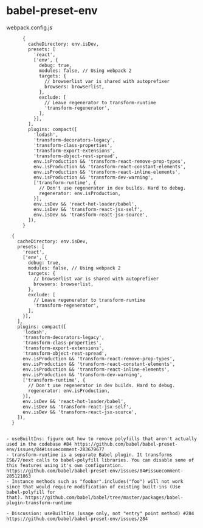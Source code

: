 # babel-preset-env

webpack.config.js

```
      {
        cacheDirectory: env.isDev,
        presets: [
          'react',
          ['env', {
            debug: true,
            modules: false, // Using webpack 2
            targets: {
              // browserlist var is shared with autoprefixer
              browsers: browserlist,
            },
            exclude: [
              // Leave regenerator to transform-runtime
              'transform-regenerator',
            ], 
          }],
        ],
        plugins: compact([
          'lodash',
          'transform-decorators-legacy',
          'transform-class-properties',
          'transform-export-extensions',
          'transform-object-rest-spread',
          env.isProduction && 'transform-react-remove-prop-types',
          env.isProduction && 'transform-react-constant-elements',
          env.isProduction && 'transform-react-inline-elements',
          env.isProduction && 'transform-dev-warning',
          ['transform-runtime', {
            // Don't use regenerator in dev builds. Hard to debug.
            regenerator: env.isProduction,
          }],
          env.isDev && 'react-hot-loader/babel',
          env.isDev && 'transform-react-jsx-self',
          env.isDev && 'transform-react-jsx-source',
        ]),
      }
```
      {
        cacheDirectory: env.isDev,
        presets: [
          'react',
          ['env', {
            debug: true,
            modules: false, // Using webpack 2
            targets: {
              // browserlist var is shared with autoprefixer
              browsers: browserlist,
            },
            exclude: [
              // Leave regenerator to transform-runtime
              'transform-regenerator',
            ], 
          }],
        ],
        plugins: compact([
          'lodash',
          'transform-decorators-legacy',
          'transform-class-properties',
          'transform-export-extensions',
          'transform-object-rest-spread',
          env.isProduction && 'transform-react-remove-prop-types',
          env.isProduction && 'transform-react-constant-elements',
          env.isProduction && 'transform-react-inline-elements',
          env.isProduction && 'transform-dev-warning',
          ['transform-runtime', {
            // Don't use regenerator in dev builds. Hard to debug.
            regenerator: env.isProduction,
          }],
          env.isDev && 'react-hot-loader/babel',
          env.isDev && 'transform-react-jsx-self',
          env.isDev && 'transform-react-jsx-source',
        ]),
      }
```

- useBuiltIns: figure out how to remove polyfills that aren't actually used in the codebase #84 https://github.com/babel/babel-preset-env/issues/84#issuecomment-283679677
- transform-runtime is a separate Babel plugin. It transforms ES6/7/next calls to babel-polyfill libraries. You can disable some of this features using it's own configuration. https://github.com/babel/babel-preset-env/issues/84#issuecomment-285121863
- Instance methods such as "foobar".includes("foo") will not work since that would require modification of existing built-ins (Use babel-polyfill for 
that). https://github.com/babel/babel/tree/master/packages/babel-plugin-transform-runtime

- Discussion: useBuiltIns (usage only, not "entry" point method) #284 https://github.com/babel/babel-preset-env/issues/284
